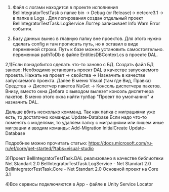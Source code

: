 1) Файл с логами находится в проекте исполнения BellIntegratorTestTask в папке bin -> Debug (or Release)-> netcore3.1 -> в папке в Logs .
Для логирования создан отдельный проект BellIntegratorTestTask.LogService
Логгер записывает Info Warn Error события.

2) Базу данных вынес в главную папку вне проектов.
Для этого нужно сделать config и там прописать путь, но я оставил в виде переменной строки. Путь к базе можно установить самостоятельно.
переменная pathToDb в файле EntitiesDBContext.cs в проекте DAL.

2,1)Если понадобится сделать что-то заново с БД. Создать файл БД заново:
Необходимо установить проект DAL в качестве запускаемого проекта. Нажать на проект -> свойства -> Назначить в качестве запускаемого проекта.
Далее
В меню Visual (там где Вид, Правка)
Средства -> Диспетчер пакетов NuGet -> Консоль диспетчера пакетов.
Внизу, вместо окна Дебага с выводом вылезет консоль диспетчера пакетов.
В меню этого окна найти тулбар "Проект по умолчанию" и назначить DAL.

Дальше вбить несколько комманд. 
Так как папка с миграциями уже есть, то достаточно команды: Update-Database
Если надо что-то поменять с моделями, то удаляем папку с миграциями или пишем иные миграции и вводим команды:
Add-Migration InitialCreate
Update-Database

Подробнее можно прочитать статью: https://docs.microsoft.com/ru-ru/ef/core/get-started/?tabs=visual-studio


3)Проект BellIntegratorTestTask.DAL реализовано в качестве библиотеки Net Standart 2.0
BellIntegratorTestTask.LogService - Net Standart 2.0
BellIntegratorTestTask.Core - Net Standart 2.0
Основной проект на Core 3.1

4)Все сервисы подключяются в App - файле в Unity Service Locator 
